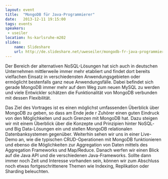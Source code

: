 ```yaml
---
layout: event
title:  "MongoDB für Java-Programmierer"
date:   2013-12-11 19:15:00
tags: events
speakers:
 - useiler
location: hs-karlsruhe-m202
slides:
    name: Slideshare
    url: http://de.slideshare.net/uweseiler/mongodb-fr-java-programmierer-jugka-111213
---
```


Der Bereich der alternativen NoSQL-Lösungen hat sich auch in deutschen Unternehmen mittlerweile immer mehr etabliert und findet dort bereits vielfachen Einsatz in verschiedensten Anwendungsgebieten oder ermöglicht bestenfalls ganz neue Anwendungsfälle. Dabei befindet sich gerade MongoDB immer mehr auf dem Weg zum neuen MySQL zu werden und viele Entwickler schätzen die Funktionalität von MongoDB verbunden mit dessen Flexibilität.

Das Ziel des Vortrages ist es einen möglichst umfassenden Überblick über MongoDB zu geben, so dass am Ende jede r Zuhörer einen guten Eindruck von den Möglichkeiten und auch Grenzen mit MongoDB hat. Dazu steigen wir mit einem Überblick über die Konzepte und Prinzipien hinter NoSQL- und Big Data-Lösungen ein und stellen MongoDB relationalen Datenbanksystemen gegenüber. Weiterhin sehen wir uns in einer Live-Demo an, wie die typischen CRUD-Operationen mit MongoDB funktionieren und ebenso die Möglichkeiten zur Aggregation von Daten mittels des Aggregation Frameworks und Map/Reduce. Danach werfen wir einen Blick auf die Java API und die verschiedenen Java-Frameworks. Sollte dann immer noch Zeit und Interesse vorhanden sein, können wir zum Abschluss noch etwas fortgeschrittenere Themen wie Indexing, Replikation oder Sharding beleuchten.